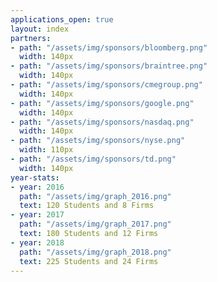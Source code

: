 ```yaml
---
applications_open: true
layout: index
partners:
- path: "/assets/img/sponsors/bloomberg.png"
  width: 140px
- path: "/assets/img/sponsors/braintree.png"
  width: 140px
- path: "/assets/img/sponsors/cmegroup.png"
  width: 140px
- path: "/assets/img/sponsors/google.png"
  width: 140px
- path: "/assets/img/sponsors/nasdaq.png"
  width: 140px
- path: "/assets/img/sponsors/nyse.png"
  width: 110px
- path: "/assets/img/sponsors/td.png"
  width: 140px
year-stats:
- year: 2016
  path: "/assets/img/graph_2016.png"
  text: 120 Students and 8 Firms
- year: 2017
  path: "/assets/img/graph_2017.png"
  text: 180 Students and 12 Firms
- year: 2018
  path: "/assets/img/graph_2018.png"
  text: 225 Students and 24 Firms
---
```


